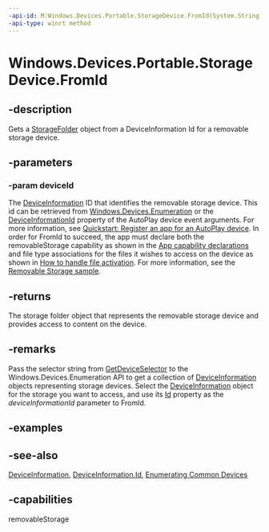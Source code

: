 ```yaml
---
-api-id: M:Windows.Devices.Portable.StorageDevice.FromId(System.String)
-api-type: winrt method
---
```


<!-- Method syntax
public Windows.Storage.StorageFolder FromId(System.String deviceId)
-->

# Windows.Devices.Portable.StorageDevice.FromId

## -description
Gets a [StorageFolder](../windows.storage/storagefolder.md) object from a DeviceInformation Id for a removable storage device.

## -parameters
### -param deviceId
The [DeviceInformation](../windows.devices.enumeration/deviceinformation.md) ID that identifies the removable storage device. This id can be retrieved from [Windows.Devices.Enumeration](../windows.devices.enumeration/windows_devices_enumeration.md) or the [DeviceInformationId](../windows.applicationmodel.activation/deviceactivatedeventargs_deviceinformationid.md) property of the AutoPlay device event arguments. For more information, see [Quickstart: Register an app for an AutoPlay device](https://docs.microsoft.com/previous-versions/windows/apps/jj160497(v=win.10)). In order for FromId to succeed, the app must declare both the removableStorage capability as shown in the [App capability declarations](https://docs.microsoft.com/windows/uwp/packaging/app-capability-declarations) and file type associations for the files it wishes to access on the device as shown in [How to handle file activation](https://docs.microsoft.com/previous-versions/windows/apps/hh452684(v=win.10)). For more information, see the [Removable Storage sample](http://code.msdn.microsoft.com/windowsapps/Removable-Storage-52cc49f0).

## -returns
The storage folder object that represents the removable storage device and provides access to content on the device.

## -remarks
Pass the selector string from [GetDeviceSelector](storagedevice_getdeviceselector_838466080.md) to the Windows.Devices.Enumeration API to get a collection of [DeviceInformation](../windows.devices.enumeration/deviceinformation.md) objects representing storage devices. Select the [DeviceInformation](../windows.devices.enumeration/deviceinformation.md) object for the storage you want to access, and use its [Id](../windows.devices.enumeration/deviceinformation_id.md) property as the *deviceInformationId* parameter to FromId.

## -examples

## -see-also
[DeviceInformation](../windows.devices.enumeration/deviceinformation.md), [DeviceInformation.Id](../windows.devices.enumeration/deviceinformation_id.md), [Enumerating Common Devices](https://docs.microsoft.com/previous-versions/windows/apps/hh464974(v=win.10))

## -capabilities
removableStorage
